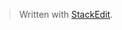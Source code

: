 


> Written with [StackEdit](https://stackedit.io/).
<!--stackedit_data:
eyJoaXN0b3J5IjpbLTQxNzQ4OTQ0NF19
-->